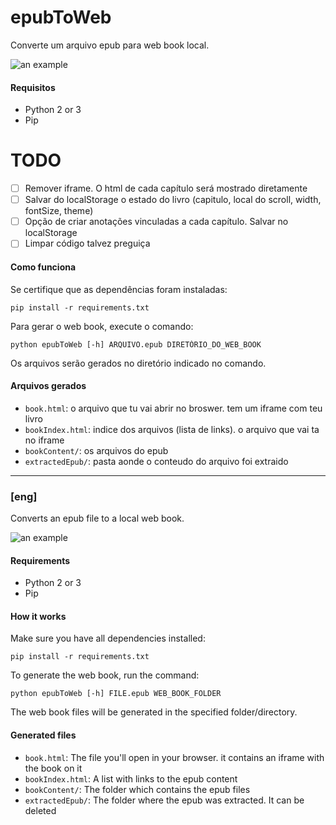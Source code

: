 # epubToWeb

Converte um arquivo epub para web book local.

![an example](https://user-images.githubusercontent.com/30227872/113874322-0fba1100-978c-11eb-87e8-16a2a0e3f6b5.png)

#### Requisitos
- Python 2 or 3
- Pip

# TODO
- [ ] Remover iframe. O html de cada capítulo será mostrado diretamente
- [ ] Salvar do localStorage o estado do livro (capitulo, local do scroll, width, fontSize, theme)
- [ ] Opção de criar anotações vinculadas a cada capítulo. Salvar no localStorage
- [ ] Limpar código talvez preguiça

#### Como funciona

Se certifique que as dependências foram instaladas:
```commandline
pip install -r requirements.txt
```

Para gerar o web book, execute o comando:
```commandline
python epubToWeb [-h] ARQUIVO.epub DIRETÓRIO_DO_WEB_BOOK
```

Os arquivos serão gerados no diretório indicado no comando.


#### Arquivos gerados
- `book.html`: o arquivo que tu vai abrir no broswer. tem um iframe com teu livro
- `bookIndex.html`: indice dos arquivos (lista de links). o arquivo que vai ta no iframe
- `bookContent/`: os arquivos do epub
- `extractedEpub/`: pasta aonde o conteudo do arquivo foi extraido


---

### [eng]

Converts an epub file to a local web book.

![an example](https://user-images.githubusercontent.com/30227872/113874322-0fba1100-978c-11eb-87e8-16a2a0e3f6b5.png)

#### Requirements
- Python 2 or 3
- Pip

#### How it works

Make sure you have all dependencies installed:

```commandline
pip install -r requirements.txt
```

To generate the web book, run the command:
```commandline
python epubToWeb [-h] FILE.epub WEB_BOOK_FOLDER

```

The web book files will be generated in the specified folder/directory.

#### Generated files
- `book.html`: The file you'll open in your browser. it contains an iframe with the book on it
- `bookIndex.html`: A list with links to the epub content
- `bookContent/`: The folder which contains the epub files
- `extractedEpub/`: The folder where the epub was extracted. It can be deleted
